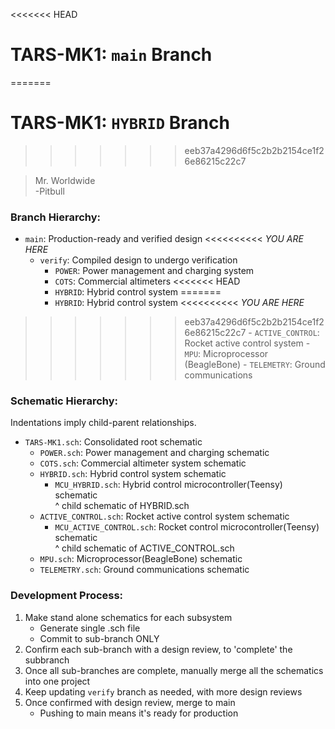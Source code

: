 <<<<<<< HEAD
# TARS-MK1: `main` Branch
=======
# TARS-MK1: `HYBRID` Branch
>>>>>>> eeb37a4296d6f5c2b2b2154ce1f26e86215c22c7

> Mr. Worldwide \
> -Pitbull

### Branch Hierarchy:

- `main`: Production-ready and verified design <<<<<<<<<< _YOU ARE HERE_
  - `verify`: Compiled design to undergo verification
    - `POWER`: Power management and charging system
    - `COTS`: Commercial altimeters
<<<<<<< HEAD
    - `HYBRID`: Hybrid control system
=======
    - `HYBRID`: Hybrid control system <<<<<<<<<< _YOU ARE HERE_
>>>>>>> eeb37a4296d6f5c2b2b2154ce1f26e86215c22c7
    - `ACTIVE_CONTROL`: Rocket active control system
    - `MPU`: Microprocessor (BeagleBone)
    - `TELEMETRY`: Ground communications
    
### Schematic Hierarchy:

Indentations imply child-parent relationships.

- `TARS-MK1.sch`: Consolidated root schematic
  - `POWER.sch`: Power management and charging schematic
  - `COTS.sch`: Commercial altimeter system schematic
  - `HYBRID.sch`: Hybrid control system schematic
    - `MCU_HYBRID.sch`: Hybrid control microcontroller(Teensy) schematic \
    ^ child schematic of HYBRID.sch
  - `ACTIVE_CONTROL.sch`: Rocket active control system schematic
    - `MCU_ACTIVE_CONTROL.sch`: Rocket control microcontroller(Teensy) schematic \
    ^ child schematic of ACTIVE_CONTROL.sch
  - `MPU.sch`: Microprocessor(BeagleBone) schematic
  - `TELEMETRY.sch`: Ground communications schematic

### Development Process:

1. Make stand alone schematics for each subsystem
   - Generate single .sch file
   - Commit to sub-branch ONLY
2. Confirm each sub-branch with a design review, to 'complete' the subbranch
3. Once all sub-branches are complete, manually merge all the schematics into one project
4. Keep updating `verify` branch as needed, with more design reviews
5. Once confirmed with design review, merge to main
   - Pushing to main means it's ready for production

